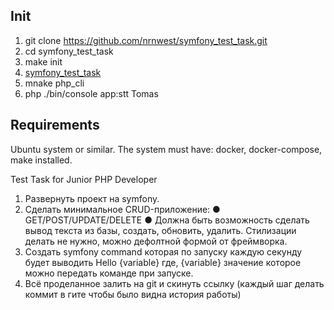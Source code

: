 ## Init
1. git clone https://github.com/nrnwest/symfony_test_task.git
2. cd symfony_test_task
3. make init
4. [symfony_test_task](http://localhost:4444)
5. mnake php_cli
6. php ./bin/console app:stt Tomas

## Requirements 
Ubuntu system or similar. 
The system must have: docker, docker-compose, make installed.


Test Task
for Junior PHP Developer
1. Развернуть проект на symfony.
2. Сделать минимальное CRUD-приложение:
   ● GET/POST/UPDATE/DELETE
   ● Должна быть возможность сделать вывод текста из базы, создать,
   обновить, удалить. Стилизации делать не нужно, можно дефолтной
   формой от фреймворка.
3. Создать symfony command которая по запуску каждую секунду будет
   выводить Hello {variable} где, {variable} значение которое можно
   передать команде при запуске.
4. Всё проделанное залить на git и скинуть ссылку (каждый шаг делать
   коммит в гите чтобы было видна история работы)
